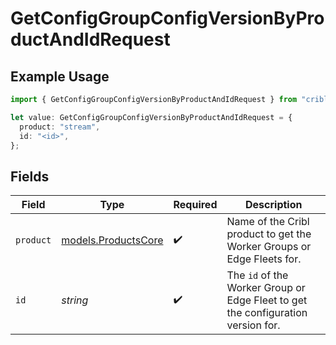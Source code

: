 # GetConfigGroupConfigVersionByProductAndIdRequest

## Example Usage

```typescript
import { GetConfigGroupConfigVersionByProductAndIdRequest } from "cribl-control-plane/models/operations";

let value: GetConfigGroupConfigVersionByProductAndIdRequest = {
  product: "stream",
  id: "<id>",
};
```

## Fields

| Field                                                                                       | Type                                                                                        | Required                                                                                    | Description                                                                                 |
| ------------------------------------------------------------------------------------------- | ------------------------------------------------------------------------------------------- | ------------------------------------------------------------------------------------------- | ------------------------------------------------------------------------------------------- |
| `product`                                                                                   | [models.ProductsCore](../../models/productscore.md)                                         | :heavy_check_mark:                                                                          | Name of the Cribl product to get the Worker Groups or Edge Fleets for.                      |
| `id`                                                                                        | *string*                                                                                    | :heavy_check_mark:                                                                          | The <code>id</code> of the Worker Group or Edge Fleet to get the configuration version for. |